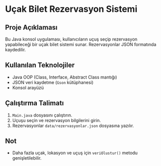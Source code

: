 # Uçak Bilet Rezervasyon Sistemi

## Proje Açıklaması
Bu Java konsol uygulaması, kullanıcıların uçuş seçip rezervasyon yapabileceği bir uçak bilet sistemi sunar. Rezervasyonlar JSON formatında kaydedilir.

## Kullanılan Teknolojiler
- Java OOP (Class, Interface, Abstract Class mantığı)
- JSON veri kaydetme (`Gson` kütüphanesi)
- Konsol arayüzü

## Çalıştırma Talimatı
1. `Main.java` dosyasını çalıştırın.
2. Uçuşu seçin ve rezervasyon bilgilerini girin.
3. Rezervasyonlar `data/rezervasyonlar.json` dosyasına yazılır.

## Not
- Daha fazla uçak, lokasyon ve uçuş için `veriOlustur()` metodu genişletilebilir.
